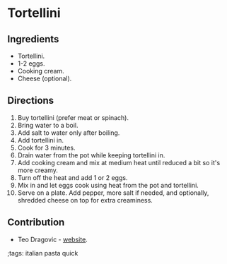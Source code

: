 # Tortellini

## Ingredients

- Tortellini.
- 1-2 eggs.
- Cooking cream.
- Cheese (optional).

## Directions

1. Buy tortellini (prefer meat or spinach).
2. Bring water to a boil.
3. Add salt to water only after boiling.
4. Add tortellini in.
5. Cook for 3 minutes.
6. Drain water from the pot while keeping tortellini in.
7. Add cooking cream and mix at medium heat until reduced a bit so it's more
   creamy.
8. Turn off the heat and add 1 or 2 eggs.
9. Mix in and let eggs cook using heat from the pot and tortellini.
10. Serve on a plate. Add pepper, more salt if needed, and optionally, shredded
    cheese on top for extra creaminess.

## Contribution

- Teo Dragovic - [website](https://teodragovic.com).

;tags: italian pasta quick
